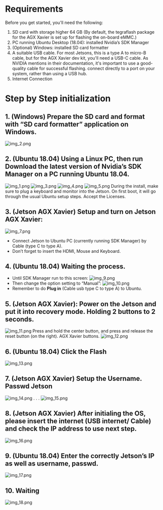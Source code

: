 # Requirements
Before you get started, you'll need the following:
1. SD card with storage higher 64 GB (By default, the tegraflash package for the AGX Xavier is set up for flashing the on-board eMMC.)
2. PC running Ubuntu Desktop (18.04): installed Nvidia’s SDK Manager
3. (Optional) Windows: installed SD card formatter
4. A suitable USB cable. For most Jetsons, this is a type A to micro-B cable, but for the AGX Xavier dev kit, you'll need a USB-C cable. As NVIDIA mentions in their documentation, it's important to use a good-quality cable for successful flashing. connect directly to a port on your system, rather than using a USB hub.
5. Internet Connection

# Step by Step initialization
## 1.	(Windows) Prepare the SD card and format with “SD card formatter” application on Windows.
![img_2.png](img_2.png)
## 2.	(Ubuntu 18.04) Using a Linux PC, then run  Download the latest version of Nvidia’s SDK Manager on a PC running Ubuntu 18.04.
![img_1.png](img_1.png)
![img_3.png](img_3.png)
![img_4.png](img_4.png)
![img_5.png](img_5.png)
During the install, make sure to plug a keyboard and monitor into the Jetson. On first boot, it will go through the usual Ubuntu setup steps. Accept the Licenses.
## 3.	(Jetson AGX Xavier) Setup and turn on Jetson AGX Xavier:
![img_7.png](img_7.png)
-	Connect Jetson to Ubuntu PC (currently running SDK Manager) by Cable (type C to type A).
-	Don’t forget to insert the HDMI, Mouse and Keyboard.
## 4.	(Ubuntu 18.04) Waiting the process.
- Until SDK Manager run to this screen:
![img_9.png](img_9.png)
- Then change the option setting to “Manual”:
![img_10.png](img_10.png)
-	Remember to do **Plug in** (Cable usb type C to type A) to Ubuntu.
## 5.	(Jetson AGX Xavier): Power on the Jetson and put it into recovery mode. Holding 2 buttons to 2 seconds.
![img_11.png](img_11.png)
Press and hold the center button, and press and release the reset button (on the right). AGX Xavier buttons.
![img_12.png](img_12.png)
## 6.	(Ubuntu 18.04) Click the Flash
![img_13.png](img_13.png)
## 7.	(Jetson AGX Xavier) Setup the Username. Passwd Jetson
![img_14.png](img_14.png)
.
.
.
![img_15.png](img_15.png)
## 8.	(Jetson AGX Xavier) After initialing the OS, please insert the internet (USB internet/ Cable) and check the IP address to use next step.
![img_16.png](img_16.png)

## 9.	(Ubuntu 18.04) Enter the correctly Jetson’s IP as well as username, passwd.
![img_17.png](img_17.png)
## 10.	Waiting
![img_18.png](img_18.png)